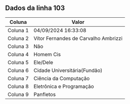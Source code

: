 ## Dados da linha 103

| Coluna | Valor |
|--------|-------|
| Coluna 1 | 04/09/2024 16:33:08 |
| Coluna 2 | Vítor Fernandes de Carvalho Ambrizzi |
| Coluna 3 | Não |
| Coluna 4 | Homem Cis |
| Coluna 5 | Ele/Dele |
| Coluna 6 | Cidade Universitária(Fundão) |
| Coluna 7 | Ciência da Computação |
| Coluna 8 | Eletrônica e Programação |
| Coluna 9 | Panfletos |
